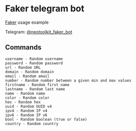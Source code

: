 # Faker telegram bot

[Faker](https://github.com/neotoolkit/faker) usage example

Telegram: [@neotoolkit_faker_bot](https:/t.me/neotoolkit_faker_bot)

## Commands
```
username - Random username
password - Random password
url - Random URL
domain - Random domain
email - Random email
number - Random number between a given min and max values
firstname - Random first name
lastname - Random last name
name - Random name
color - Random color
hex - Random hex
uuid - Random UUID v4
ipv4 - Random IP v4
ipv6 - Random IP v6
bool - Random boolean (true or false)
country - Random country
```

